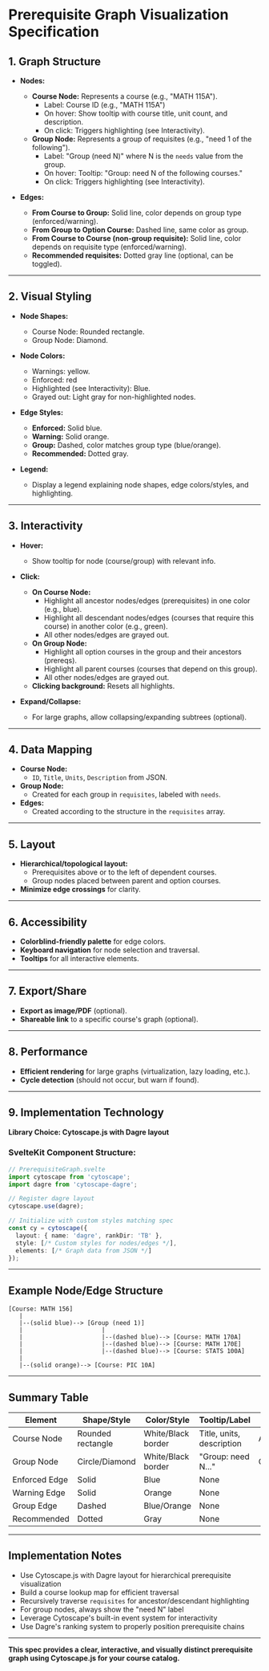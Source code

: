 # Prerequisite Graph Visualization Specification

## 1. Graph Structure

- **Nodes:**
  - **Course Node:** Represents a course (e.g., "MATH 115A").
    - Label: Course ID (e.g., "MATH 115A")
    - On hover: Show tooltip with course title, unit count, and description.
    - On click: Triggers highlighting (see Interactivity).
  - **Group Node:** Represents a group of requisites (e.g., "need 1 of the following").
    - Label: "Group (need N)" where N is the `needs` value from the group.
    - On hover: Tooltip: "Group: need N of the following courses."
    - On click: Triggers highlighting (see Interactivity).

- **Edges:**
  - **From Course to Group:** Solid line, color depends on group type (enforced/warning).
  - **From Group to Option Course:** Dashed line, same color as group.
  - **From Course to Course (non-group requisite):** Solid line, color depends on requisite type (enforced/warning).
  - **Recommended requisites:** Dotted gray line (optional, can be toggled).

---

## 2. Visual Styling

- **Node Shapes:**
  - Course Node: Rounded rectangle.
  - Group Node: Diamond.

- **Node Colors:**
  - Warnings: yellow.
  - Enforced: red
  - Highlighted (see Interactivity): Blue.
  - Grayed out: Light gray for non-highlighted nodes.

- **Edge Styles:**
  - **Enforced:** Solid blue.
  - **Warning:** Solid orange.
  - **Group:** Dashed, color matches group type (blue/orange).
  - **Recommended:** Dotted gray.

- **Legend:**  
  - Display a legend explaining node shapes, edge colors/styles, and highlighting.

---

## 3. Interactivity

- **Hover:**
  - Show tooltip for node (course/group) with relevant info.

- **Click:**
  - **On Course Node:**
    - Highlight all ancestor nodes/edges (prerequisites) in one color (e.g., blue).
    - Highlight all descendant nodes/edges (courses that require this course) in another color (e.g., green).
    - All other nodes/edges are grayed out.
  - **On Group Node:**
    - Highlight all option courses in the group and their ancestors (prereqs).
    - Highlight all parent courses (courses that depend on this group).
    - All other nodes/edges are grayed out.
  - **Clicking background:** Resets all highlights.

- **Expand/Collapse:**  
  - For large graphs, allow collapsing/expanding subtrees (optional).

---

## 4. Data Mapping

- **Course Node:**  
  - `ID`, `Title`, `Units`, `Description` from JSON.
- **Group Node:**  
  - Created for each group in `requisites`, labeled with `needs`.
- **Edges:**  
  - Created according to the structure in the `requisites` array.

---

## 5. Layout

- **Hierarchical/topological layout:**  
  - Prerequisites above or to the left of dependent courses.
  - Group nodes placed between parent and option courses.
- **Minimize edge crossings** for clarity.

---

## 6. Accessibility

- **Colorblind-friendly palette** for edge colors.
- **Keyboard navigation** for node selection and traversal.
- **Tooltips** for all interactive elements.

---

## 7. Export/Share

- **Export as image/PDF** (optional).
- **Shareable link** to a specific course's graph (optional).

---

## 8. Performance

- **Efficient rendering** for large graphs (virtualization, lazy loading, etc.).
- **Cycle detection** (should not occur, but warn if found).

---

## 9. Implementation Technology

**Library Choice: Cytoscape.js with Dagre layout**


### SvelteKit Component Structure:
```typescript
// PrerequisiteGraph.svelte
import cytoscape from 'cytoscape';
import dagre from 'cytoscape-dagre';

// Register dagre layout
cytoscape.use(dagre);

// Initialize with custom styles matching spec
const cy = cytoscape({
  layout: { name: 'dagre', rankDir: 'TB' },
  style: [/* Custom styles for nodes/edges */],
  elements: [/* Graph data from JSON */]
});
```

---

## Example Node/Edge Structure

```
[Course: MATH 156]
   |
   |--(solid blue)--> [Group (need 1)]
   |                      |
   |                      |--(dashed blue)--> [Course: MATH 170A]
   |                      |--(dashed blue)--> [Course: MATH 170E]
   |                      |--(dashed blue)--> [Course: STATS 100A]
   |
   |--(solid orange)--> [Course: PIC 10A]
```

---

## Summary Table

| Element         | Shape/Style           | Color/Style         | Tooltip/Label                | On Click Highlight         |
|-----------------|----------------------|---------------------|------------------------------|---------------------------|
| Course Node     | Rounded rectangle    | White/Black border  | Title, units, description    | Ancestors/descendants     |
| Group Node      | Circle/Diamond       | White/Black border  | "Group: need N..."           | Options/parents           |
| Enforced Edge   | Solid                | Blue                | None                         |                           |
| Warning Edge    | Solid                | Orange              | None                         |                           |
| Group Edge      | Dashed               | Blue/Orange         | None                         |                           |
| Recommended     | Dotted               | Gray                | None                         |                           |

---

## Implementation Notes

- Use Cytoscape.js with Dagre layout for hierarchical prerequisite visualization
- Build a course lookup map for efficient traversal
- Recursively traverse `requisites` for ancestor/descendant highlighting
- For group nodes, always show the "need N" label
- Leverage Cytoscape's built-in event system for interactivity
- Use Dagre's ranking system to properly position prerequisite chains

---

**This spec provides a clear, interactive, and visually distinct prerequisite graph using Cytoscape.js for your course catalog.**
